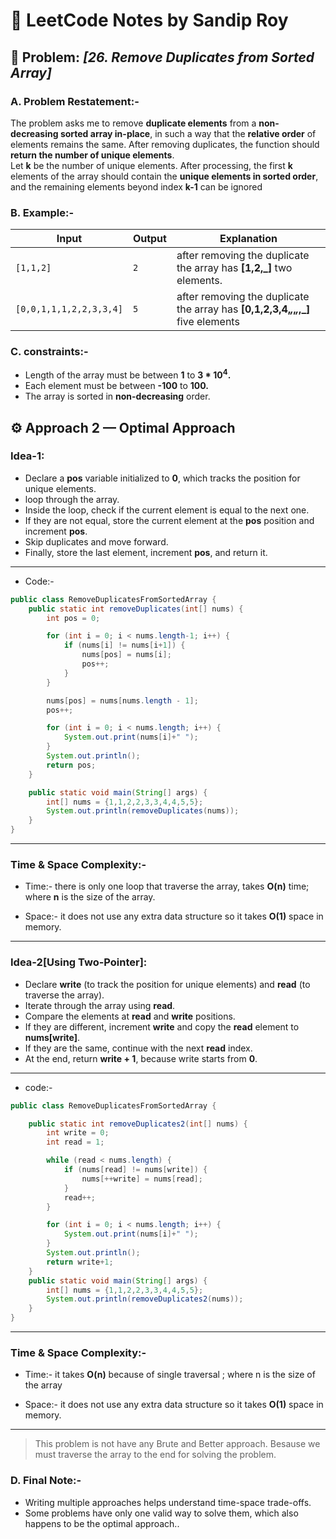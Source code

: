 # 🧠 LeetCode Notes by **Sandip Roy**

## 🧩 Problem: _[26. Remove Duplicates from Sorted Array]_

### **A. Problem Restatement:-**

The problem asks me to remove **duplicate elements** from a **non-decreasing sorted array in-place**, in such a way that the **relative order** of elements remains the same.
After removing duplicates, the function should **return the number of unique elements**.<br>
Let **k** be the number of unique elements. After processing, the first **k** elements of the array should contain the **unique elements in sorted order**, and the remaining elements beyond index **k-1** can be ignored

### **B. Example:-**

| Input         | Output  | Explanation |
| ------------- | ------- | ----------- |
| `[1,1,2]` | `2` | after removing the duplicate the array has **[1,2,_]**  two elements.|
| `[0,0,1,1,1,2,2,3,3,4]`     | `5` | after removing the duplicate the array has **[0,1,2,3,4,_,_,_,_,_]**  five elements |

### **C. constraints:-**

- Length of the array must be between **1** to **3 * 10<sup>4</sup>.**
- Each element must be between **-100** to **100.**
- The array is sorted in **non-decreasing** order.

## ⚙️ **Approach 2 — Optimal Approach**
 
### **Idea-1:**

- Declare a **pos** variable initialized to **0**, which tracks the position for unique elements.
- loop through the array.
- Inside the loop, check if the current element is equal to the next one.
- If they are not equal, store the current element at the **pos** position and increment **pos**.
- Skip duplicates and move forward. 
- Finally, store the last element, increment **pos**, and return it.
---

- Code:-

```java
public class RemoveDuplicatesFromSortedArray {
    public static int removeDuplicates(int[] nums) {
        int pos = 0;

        for (int i = 0; i < nums.length-1; i++) {
            if (nums[i] != nums[i+1]) {
                nums[pos] = nums[i];
                pos++;
            }
        }

        nums[pos] = nums[nums.length - 1];
        pos++;

        for (int i = 0; i < nums.length; i++) {
            System.out.print(nums[i]+" ");
        }
        System.out.println();
        return pos;
    }

    public static void main(String[] args) {
        int[] nums = {1,1,2,2,3,3,4,4,5,5};
        System.out.println(removeDuplicates(nums));
    }
}

```
---

### **Time & Space Complexity:-**

- Time:- there is only one loop that traverse the array, takes **O(n)** time; where **n** is the size of the array.

- Space:- it does not use any extra data structure so it takes **O(1)** space in memory.

---

### **Idea-2[Using Two-Pointer]:**

- Declare **write** (to track the position for unique elements) and **read** (to traverse the array).
- Iterate through the array using **read**.
- Compare the elements at **read** and **write** positions.
- If they are different, increment **write** and copy the **read** element to **nums[write]**.
- If they are the same, continue with the next **read** index.
- At the end, return **write + 1**, because write starts from **0**. 

---

- code:-

```java
public class RemoveDuplicatesFromSortedArray {

    public static int removeDuplicates2(int[] nums) {
        int write = 0;
        int read = 1;

        while (read < nums.length) {
            if (nums[read] != nums[write]) {
                nums[++write] = nums[read];
            }
            read++;
        }

        for (int i = 0; i < nums.length; i++) {
            System.out.print(nums[i]+" ");
        }
        System.out.println();
        return write+1;
    }
    public static void main(String[] args) {
        int[] nums = {1,1,2,2,3,3,4,4,5,5};
        System.out.println(removeDuplicates2(nums));
    }
}

```

---

### **Time & Space Complexity:-**

- Time:- it takes **O(n)** because of single traversal ; where n is the size of the array <br>

- Space:- it does not use any extra data structure so it takes **O(1)** space in memory.

---
> This  problem is not have any Brute and Better approach. Besause we must traverse the array to the end for solving the problem.
### **D. Final Note:-**

- Writing multiple approaches helps understand time-space trade-offs.
- Some problems have only one valid way to solve them, which also happens to be the optimal approach..

